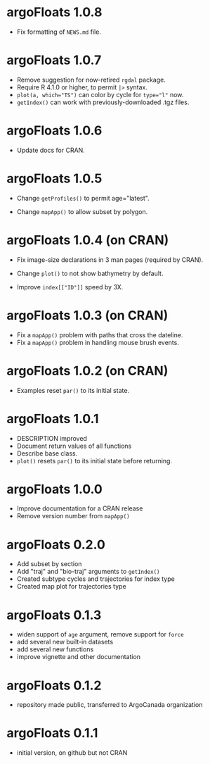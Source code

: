 # argoFloats 1.0.8

* Fix formatting of `NEWS.md` file.

# argoFloats 1.0.7

* Remove suggestion for now-retired `rgdal` package.
* Require R 4.1.0 or higher, to permit `|>` syntax.
* `plot(a, which="TS")` can color by cycle for `type="l"` now.
* `getIndex()` can work with previously-downloaded .tgz files.

# argoFloats 1.0.6

* Update docs for CRAN.

# argoFloats 1.0.5

* Change `getProfiles()` to permit age="latest".

* Change `mapApp()` to allow subset by polygon. 

# argoFloats 1.0.4 (on CRAN)

* Fix image-size declarations in 3 man pages (required by CRAN).

* Change `plot()` to not show bathymetry by default.

* Improve `index[["ID"]]` speed by 3X.

# argoFloats 1.0.3 (on CRAN)

* Fix a `mapApp()` problem with paths that cross the dateline.
* Fix a `mapApp()` problem in handling mouse brush events.

# argoFloats 1.0.2 (on CRAN)

* Examples reset `par()` to its initial state.

# argoFloats 1.0.1

* DESCRIPTION improved
* Document return values of all functions
* Describe base class.
* `plot()` resets `par()` to its initial state before returning.

# argoFloats 1.0.0

* Improve documentation for a CRAN release
* Remove version number from `mapApp()`

# argoFloats 0.2.0

* Add subset by section
* Add "traj" and "bio-traj" arguments to `getIndex()`
* Created subtype cycles and trajectories for index type
* Created map plot for trajectories type

# argoFloats 0.1.3

* widen support of `age` argument, remove support for `force`
* add several new built-in datasets
* add several new functions
* improve vignette and other documentation

# argoFloats 0.1.2

* repository made public, transferred to ArgoCanada organization

# argoFloats 0.1.1

* initial version, on github but not CRAN

